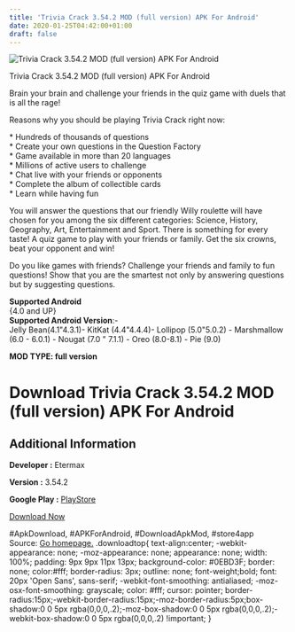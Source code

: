 ```yaml
---
title: 'Trivia Crack 3.54.2 MOD (full version) APK For Android'
date: 2020-01-25T04:42:00+01:00
draft: false
---
```


![Trivia Crack 3.54.2 MOD (full version) APK For Android](https://i2.wp.com/apkhome.net/wp-content/uploads/2020/01/Trivia-Crack-3.54.2-MOD-full-version.png "Trivia Crack 3.54.2 MOD (full version) APK For Android")

  

Trivia Crack 3.54.2 MOD (full version) APK For Android

Brain your brain and challenge your friends in the quiz game with duels that is all the rage!

Reasons why you should be playing Trivia Crack right now:

\* Hundreds of thousands of questions  
\* Create your own questions in the Question Factory  
\* Game available in more than 20 languages  
\* Millions of active users to challenge  
\* Chat live with your friends or opponents  
\* Complete the album of collectible cards  
\* Learn while having fun

You will answer the questions that our friendly Willy roulette will have chosen for you among the six different categories: Science, History, Geography, Art, Entertainment and Sport. There is something for every taste! A quiz game to play with your friends or family. Get the six crowns, beat your opponent and win!

Do you like games with friends? Challenge your friends and family to fun questions! Show that you are the smartest not only by answering questions but by suggesting questions.

**Supported Android**  
{4.0 and UP}  
**Supported Android Version**:-  
Jelly Bean(4.1"4.3.1)- KitKat (4.4"4.4.4)- Lollipop (5.0"5.0.2) - Marshmallow (6.0 - 6.0.1) - Nougat (7.0 " 7.1.1) - Oreo (8.0-8.1) - Pie (9.0)

**MOD TYPE: full version**

Download Trivia Crack 3.54.2 MOD (full version) APK For Android
===============================================================

Additional Information
----------------------

**Developer :** Etermax

**Version :** 3.54.2

**Google Play :** [PlayStore](https://play.google.com/store/apps/details?id=com.etermax.preguntados.lite)

  

[Download Now](https://store4app.co/post/trivia-crack-3-54-2-mod-full-version-apk-for-android_1579885155)

  
#ApkDownload, #APKForAndroid, #DownloadApkMod, #store4app  
Source: [Go homepage.](https://store4app.co/post/trivia-crack-3-54-2-mod-full-version-apk-for-android_1579885155) .downloadtop{ text-align:center; -webkit-appearance: none; -moz-appearance: none; appearance: none; width: 100%; padding: 9px 9px 11px 13px; background-color: #0EBD3F; border: none; color:#fff; border-radius: 3px; outline: none; font-weight;bold; font: 20px 'Open Sans', sans-serif; -webkit-font-smoothing: antialiased; -moz-osx-font-smoothing: grayscale; color: #fff; cursor: pointer; border-radius:15px;-webkit-border-radius:15px;-moz-border-radius:5px;box-shadow:0 0 5px rgba(0,0,0,.2);-moz-box-shadow:0 0 5px rgba(0,0,0,.2);-webkit-box-shadow:0 0 5px rgba(0,0,0,.2) !important; }